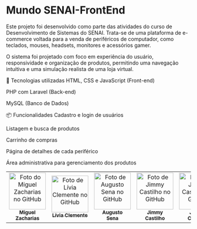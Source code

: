 # Mundo SENAI-FrontEnd

Este projeto foi desenvolvido como parte das atividades do curso de Desenvolvimento de Sistemas do SENAI. Trata-se de uma plataforma de e-commerce voltada para a venda de periféricos de computador, como teclados, mouses, headsets, monitores e acessórios gamer.

O sistema foi projetado com foco em experiência do usuário, responsividade e organização de produtos, permitindo uma navegação intuitiva e uma simulação realista de uma loja virtual.

🔧 Tecnologias utilizadas
HTML, CSS e JavaScript (Front-end)

PHP com Laravel (Back-end)

MySQL (Banco de Dados)

📦 Funcionalidades
Cadastro e login de usuários

Listagem e busca de produtos

Carrinho de compras

Página de detalhes de cada periférico

Área administrativa para gerenciamento dos produtos




<table>
  <tr>
    <td align="center">
      <a href="#" title="defina o título do link">
        <img src="https://avatars.githubusercontent.com/u/184536316?v=4" width="100px;" alt="Foto do Miguel Zacharias no GitHub"/><br>
        <sub>
          <b>Miguel Zacharias</b>
        </sub>
      </a>
    </td>
    <td align="center">
      <a href="#" title="defina o título do link">
        <img src="https://avatars.githubusercontent.com/u/173830808?v=4" width="100px;" alt="Foto de Lívia Clemente no GitHub"/><br>
        <sub>
          <b>Lívia Clemente</b>
        </sub>
      </a>
    </td>
    <td align="center">
      <a href="#" title="defina o título do link">
        <img src="https://avatars.githubusercontent.com/u/173793677?v=4" width="100px;" alt="Foto de Augusto Sena no GitHub"/><br>
        <sub>
          <b>Augusto<br>Sena</b>
        </sub>
      </a>
    </td>
        <td align="center">
      <a href="#" title="defina o título do link">
        <img src="https://avatars.githubusercontent.com/u/142106079?v=4" width="100px;" alt="Foto de Jimmy Castilho no GitHub"/><br>
        <sub>
          <b>Jimmy Castilho</b>
        </sub>
      </a>
    </td>

 <td align="center">
      <a href="#" title="defina o título do link">
        <img src="https://avatars.githubusercontent.com/u/173831129?v=4" width="100px;" alt="Foto de Jimmy Castilho no GitHub"/><br>
        <sub>
          <b>Jimmy Castilho</b>
        </sub>
      </a>
    </td>


    
  </tr>
</table>